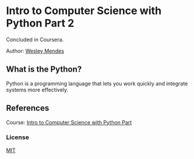 # Intro to Computer Science with Python Part 2

Concluded in Coursera.

Author: [Wesley Mendes](https://github.com/WesGtoX)

## What is the Python? ##

Python is a programming language that lets you work quickly and integrate systems more effectively.

## References ##

Course: [Intro to Computer Science with Python Part ](https://www.coursera.org/learn/ciencia-computacao-python-conceitos-2/)

### License ###

[MIT](LICENSE)